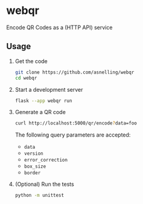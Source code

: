 # webqr

Encode QR Codes as a (HTTP API) service

## Usage

1. Get the code

   ```Bash
   git clone https://github.com/asnelling/webqr
   cd webqr
   ```

2. Start a development server

   ```Bash
   flask --app webqr run
   ```

3. Generate a QR code

   ```Bash
   curl http://localhost:5000/qr/encode?data=foo
   ```
   
   The following query parameters are accepted:

   - `data`
   - `version`
   - `error_correction`
   - `box_size`
   - `border`

4. (Optional) Run the tests

   ```Bash
   python -m unittest
   ```
